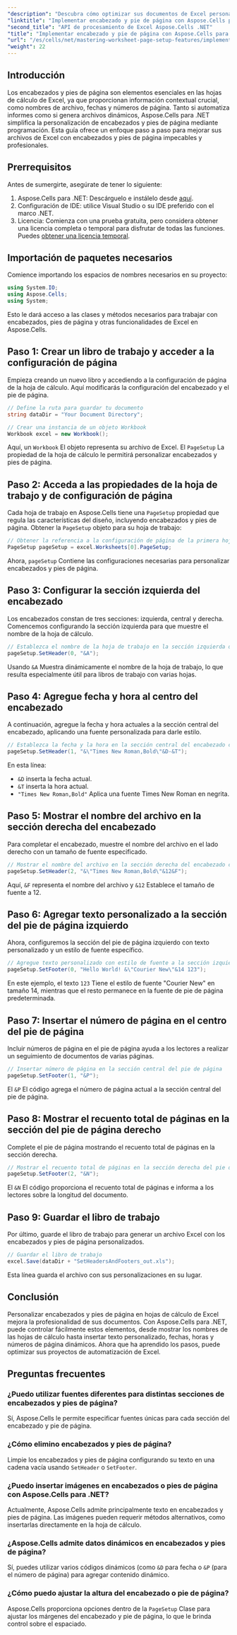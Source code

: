 ```yaml
---
"description": "Descubra cómo optimizar sus documentos de Excel personalizando encabezados y pies de página mediante programación con Aspose.Cells para .NET. Esta guía completa le guía paso a paso, desde la configuración de su libro hasta la inserción dinámica del nombre de la hoja de cálculo."
"linktitle": "Implementar encabezado y pie de página con Aspose.Cells para .NET"
"second_title": "API de procesamiento de Excel Aspose.Cells .NET"
"title": "Implementar encabezado y pie de página con Aspose.Cells para .NET"
"url": "/es/cells/net/mastering-worksheet-page-setup-features/implement-header-footer/"
"weight": 22
---
```


## Introducción

Los encabezados y pies de página son elementos esenciales en las hojas de cálculo de Excel, ya que proporcionan información contextual crucial, como nombres de archivo, fechas y números de página. Tanto si automatiza informes como si genera archivos dinámicos, Aspose.Cells para .NET simplifica la personalización de encabezados y pies de página mediante programación. Esta guía ofrece un enfoque paso a paso para mejorar sus archivos de Excel con encabezados y pies de página impecables y profesionales.

## Prerrequisitos

Antes de sumergirte, asegúrate de tener lo siguiente:

1. Aspose.Cells para .NET: Descárguelo e instálelo desde [aquí](https://releases.aspose.com/cells/net/).
2. Configuración de IDE: utilice Visual Studio o su IDE preferido con el marco .NET.
3. Licencia: Comienza con una prueba gratuita, pero considera obtener una licencia completa o temporal para disfrutar de todas las funciones. Puedes [obtener una licencia temporal](https://purchase.aspose.com/temporary-license/).

## Importación de paquetes necesarios

Comience importando los espacios de nombres necesarios en su proyecto:

```csharp
using System.IO;
using Aspose.Cells;
using System;
```

Esto le dará acceso a las clases y métodos necesarios para trabajar con encabezados, pies de página y otras funcionalidades de Excel en Aspose.Cells.

## Paso 1: Crear un libro de trabajo y acceder a la configuración de página

Empieza creando un nuevo libro y accediendo a la configuración de página de la hoja de cálculo. Aquí modificarás la configuración del encabezado y el pie de página.

```csharp
// Define la ruta para guardar tu documento
string dataDir = "Your Document Directory";

// Crear una instancia de un objeto Workbook
Workbook excel = new Workbook();
```

Aquí, un `Workbook` El objeto representa su archivo de Excel. El `PageSetup` La propiedad de la hoja de cálculo le permitirá personalizar encabezados y pies de página.

## Paso 2: Acceda a las propiedades de la hoja de trabajo y de configuración de página

Cada hoja de trabajo en Aspose.Cells tiene una `PageSetup` propiedad que regula las características del diseño, incluyendo encabezados y pies de página. Obtener la `PageSetup` objeto para su hoja de trabajo:

```csharp
// Obtener la referencia a la configuración de página de la primera hoja de cálculo
PageSetup pageSetup = excel.Worksheets[0].PageSetup;
```

Ahora, `pageSetup` Contiene las configuraciones necesarias para personalizar encabezados y pies de página.

## Paso 3: Configurar la sección izquierda del encabezado

Los encabezados constan de tres secciones: izquierda, central y derecha. Comencemos configurando la sección izquierda para que muestre el nombre de la hoja de cálculo.

```csharp
// Establezca el nombre de la hoja de trabajo en la sección izquierda del encabezado
pageSetup.SetHeader(0, "&A");
```

Usando `&A` Muestra dinámicamente el nombre de la hoja de trabajo, lo que resulta especialmente útil para libros de trabajo con varias hojas.

## Paso 4: Agregue fecha y hora al centro del encabezado

A continuación, agregue la fecha y hora actuales a la sección central del encabezado, aplicando una fuente personalizada para darle estilo.

```csharp
// Establezca la fecha y la hora en la sección central del encabezado con fuente en negrita
pageSetup.SetHeader(1, "&\"Times New Roman,Bold\"&D-&T");
```

En esta línea:
- `&D` inserta la fecha actual.
- `&T` inserta la hora actual.
- `"Times New Roman,Bold"` Aplica una fuente Times New Roman en negrita.

## Paso 5: Mostrar el nombre del archivo en la sección derecha del encabezado

Para completar el encabezado, muestre el nombre del archivo en el lado derecho con un tamaño de fuente especificado.

```csharp
// Mostrar el nombre del archivo en la sección derecha del encabezado con tamaño de fuente personalizado
pageSetup.SetHeader(2, "&\"Times New Roman,Bold\"&12&F");
```

Aquí, `&F` representa el nombre del archivo y `&12` Establece el tamaño de fuente a 12.

## Paso 6: Agregar texto personalizado a la sección del pie de página izquierdo

Ahora, configuremos la sección del pie de página izquierdo con texto personalizado y un estilo de fuente específico.

```csharp
// Agregue texto personalizado con estilo de fuente a la sección izquierda del pie de página
pageSetup.SetFooter(0, "Hello World! &\"Courier New\"&14 123");
```

En este ejemplo, el texto `123` Tiene el estilo de fuente "Courier New" en tamaño 14, mientras que el resto permanece en la fuente de pie de página predeterminada.

## Paso 7: Insertar el número de página en el centro del pie de página

Incluir números de página en el pie de página ayuda a los lectores a realizar un seguimiento de documentos de varias páginas.

```csharp
// Insertar número de página en la sección central del pie de página
pageSetup.SetFooter(1, "&P");
```

El `&P` El código agrega el número de página actual a la sección central del pie de página.

## Paso 8: Mostrar el recuento total de páginas en la sección del pie de página derecho

Complete el pie de página mostrando el recuento total de páginas en la sección derecha.

```csharp
// Mostrar el recuento total de páginas en la sección derecha del pie de página
pageSetup.SetFooter(2, "&N");
```

El `&N` El código proporciona el recuento total de páginas e informa a los lectores sobre la longitud del documento.

## Paso 9: Guardar el libro de trabajo

Por último, guarde el libro de trabajo para generar un archivo Excel con los encabezados y pies de página personalizados.

```csharp
// Guardar el libro de trabajo
excel.Save(dataDir + "SetHeadersAndFooters_out.xls");
```

Esta línea guarda el archivo con sus personalizaciones en su lugar.

## Conclusión

Personalizar encabezados y pies de página en hojas de cálculo de Excel mejora la profesionalidad de sus documentos. Con Aspose.Cells para .NET, puede controlar fácilmente estos elementos, desde mostrar los nombres de las hojas de cálculo hasta insertar texto personalizado, fechas, horas y números de página dinámicos. Ahora que ha aprendido los pasos, puede optimizar sus proyectos de automatización de Excel.

## Preguntas frecuentes

### ¿Puedo utilizar fuentes diferentes para distintas secciones de encabezados y pies de página?
Sí, Aspose.Cells le permite especificar fuentes únicas para cada sección del encabezado y pie de página.

### ¿Cómo elimino encabezados y pies de página?
Limpie los encabezados y pies de página configurando su texto en una cadena vacía usando `SetHeader` o `SetFooter`.

### ¿Puedo insertar imágenes en encabezados o pies de página con Aspose.Cells para .NET?
Actualmente, Aspose.Cells admite principalmente texto en encabezados y pies de página. Las imágenes pueden requerir métodos alternativos, como insertarlas directamente en la hoja de cálculo.

### ¿Aspose.Cells admite datos dinámicos en encabezados y pies de página?  
Sí, puedes utilizar varios códigos dinámicos (como `&D` para fecha o `&P` (para el número de página) para agregar contenido dinámico.

### ¿Cómo puedo ajustar la altura del encabezado o pie de página?  
Aspose.Cells proporciona opciones dentro de la `PageSetup` Clase para ajustar los márgenes del encabezado y pie de página, lo que le brinda control sobre el espaciado.